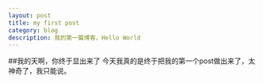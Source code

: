 ```yaml
---
layout: post
title: my first post
category: blog
description: 我的第一篇博客，Hello World
---
```

##我的天啊，你终于显出来了
今天我真的是终于把我的第一个post做出来了，太神奇了，我只能说。
